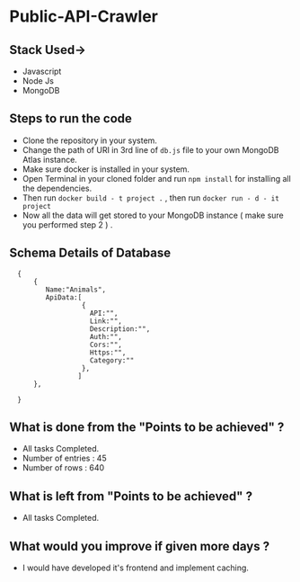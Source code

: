 
# Public-API-Crawler

## Stack Used-> 
 - Javascript
 - Node Js
 - MongoDB


 
## Steps to run the code

- Clone the repository in your system.
- Change the path of URI in 3rd line of `db.js` file to your own MongoDB Atlas instance. 
- Make sure docker is installed in your system.
- Open Terminal in your cloned folder and run `npm install` for installing all the dependencies.
- Then run `docker build - t project .` , then run `docker run - d - it project`
- Now all the data will get stored to your MongoDB instance ( make sure you performed step 2 ) . 



## Schema Details of Database
```http
  {
      {
         Name:"Animals",
         ApiData:[
                  {
                    API:"",
                    Link:"",
                    Description:"",
                    Auth:"",
                    Cors:"",
                    Https:"",
                    Category:""
                  },
                 ]
      },
      
  }
```
## What is done from the "Points to be achieved" ?

- All tasks Completed.
- Number of entries : 45
- Number of rows : 640

## What is left from "Points to be achieved" ?

- All tasks Completed.

## What would you improve if given more days ?

- I would have developed it's frontend and implement caching.
